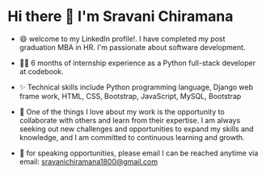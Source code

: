 # Hi there 👋 I'm Sravani Chiramana
  
- 😄 welcome to my LinkedIn profile!. I have completed my post graduation MBA in HR. I'm passionate about software development.

- 👩‍💻 6 months of internship experience as a Python full-stack developer at codebook.

- ✨ Technical skills include Python programming language, Django web frame work, HTML, CSS, Bootstrap, JavaScript, MySQL, Bootstrap

- 🌱  One of the things I love about my work is the opportunity to collaborate with others and learn from their expertise. I am always seeking out new challenges and opportunities to expand my skills and
knowledge, and I am committed to continuous learning and growth.

- 📧 for speaking opportunities, please email
I can be reached anytime via email: sravanichiramana1800@gmail.com

